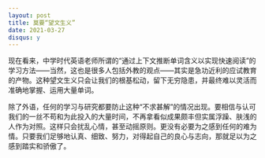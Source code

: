 ```yaml
---
layout: post
title: 莫要“望文生义”
date: 2021-03-27
disqus: y
---
```


现在看来，中学时代英语老师所谓的“通过上下文推断单词含义以实现快速阅读”的学习方法——当然，这也是很多人包括外教的观点——其实是急功近利的应试教育的产物。这种望文生义只会让我们的根基松动，留下无穷隐患，并最终难以灵活而准确地掌握、运用大量单词。

除了外语，任何的学习与研究都要防止这种“不求甚解”的情况出现。要相信与认可我们的一丝不苟和为此投入的大量时间，不再拿看似成果颇丰但实属浮躁、肤浅的人作为对照。这样只会扰乱心情，甚至动摇原则。更没有必要为之感到任何的难为情。只要我们足够地认真、细致、努力，对得起自己的良心与志向，那就足以为之感到踏实和骄傲了。
